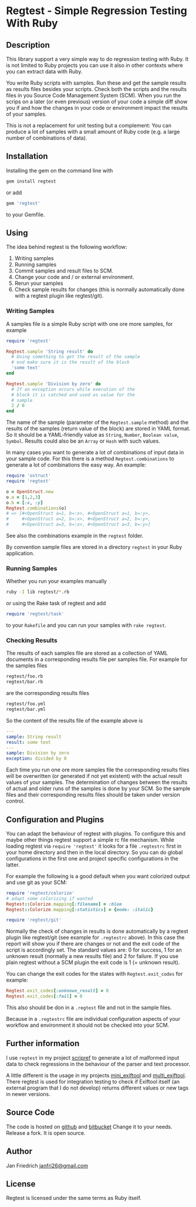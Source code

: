 # Regtest - Simple Regression Testing With Ruby

## Description

This library support a very simple way to do regression testing with Ruby. It
is not limited to Ruby projects you can use it also in other contexts where you
can extract data with Ruby.

You write Ruby scripts with samples. Run these and get the sample results as
results files besides your scripts. Check both the scripts and the results
files in you Source Code Management System (SCM). When you run the scrips on a
later (or even previous) version of your code a simple diff show you if and how
the changes in your code or environment impact the results of your samples.

This is not a replacement for unit testing but a complement: You can produce a
lot of samples with a small amount of Ruby code (e.g. a large number of
combinations of data).


## Installation

Installing the gem on the command line with

```sh
gem install regtest
```

or add

```ruby
gem 'regtest'
```
to your Gemfile.


## Using

The idea behind regtest is the following workflow:
  1. Writing samples
  2. Running samples
  3. Commit samples and result files to SCM.
  4. Change your code and / or external environment.
  5. Rerun your samples
  6. Check sample results for changes (this is normally automatically done with
     a regtest plugin like regtest/git).


### Writing Samples

A samples file is a simple Ruby script with one ore more samples, for example

```ruby
require 'regtest'

Regtest.sample 'String result' do
  # Doing something to get the result of the sample
  # end make sure it is the result of the block
  'some text'
end

Regtest.sample 'Division by zero' do
  # If an exception occurs while execution of the
  # block it is catched and used as value for the
  # sample
  2 / 0
end
```

The name of the sample (parameter of the `Regtest.sample` method) and the
results of the samples (return value of the block) are stored in YAML format.
So it should be a YAML-friendly value as `String`, `Number`, `Boolean value`,
`Symbol`. Results could also be an `Array` or `Hash` with such values.

In many cases you want to generate a lot of combinations of input data in your
sample code. For this there is a method `Regtest.combinations` to generate a
lot of combinations the easy way. An example:

```ruby
require 'ostruct'
require 'regtest'

o = OpenStruct.new
o.a = [1,2,3]
o.b = [:x, :y]
Regtest.combinations(o)
# => [#<OpenStruct a=1, b=:x>, #<OpenStruct a=1, b=:y>,
#     #<OpenStruct a=2, b=:x>, #<OpenStruct a=2, b=:y>,
#     #<OpenStruct a=3, b=:x>, #<OpenStruct a=3, b=:y>] 
```

See also the combinations example in the `regtest` folder.

By convention sample files are stored in a directory `regtest` in your Ruby application.


### Running Samples

Whether you run your examples manually

```sh
ruby -I lib regtest/*.rb
```

or using the Rake task of regtest and add

```ruby
require 'regtest/task'
```

to your `Rakefile` and you can run your samples with `rake regtest`.


### Checking Results

The results of each samples file are stored as a collection of YAML documents in
a corresponding results file per samples file. For example for the
samples files

```sh
regtest/foo.rb
regtest/bar.rb
```

are the corresponding results files

```sh
regtest/foo.yml
regtest/bar.yml
```

So the content of the results file of the example above is

```yaml
---
sample: String result
result: some text
---
sample: Division by zero
exception: divided by 0
```

Each time you run one ore more samples file the corresponding results files will
be overwritten (or generated if not yet existent) with the actual result values
of your samples. The determination of changes between the results of actual and
older runs of the samples is done by your SCM. So the sample files and their
corresponding results files should be taken under version control.


## Configuration and Plugins

You can adapt the behaviour of regtest with plugins. To configure this and
maybe other things regtest support a simple rc file mechanism. While loading
regtest via `require 'regtest'` it looks for a file `.regtestrc` first in your
home directory and then in the local directory. So you can do global
configurations in the first one and project specific configurations in the
latter.

For example the following is a good default when you want colorized output and
use git as your SCM:

```ruby
require 'regtest/colorize'
# adapt some colorizing if wanted
Regtest::Colorize.mapping[:filename] = :blue
Regtest::Colorize.mapping[:statistics] = {mode: :italic}

require 'regtest/git'
```

Normally the check of changes in results is done automatically by a regtest
plugin like regtest/git (see example for `.regtestrc` above). In this case the
report will show you if there are changes or not and the exit code of the
script is accordingly set. The standard values are: 0 for success, 1 for an
unknown result (normally a new results file) and 2 for failure. If you use
plain regtest without a SCM plugin the exit code is 1 (= unknown result).

You can change the exit codes for the states with `Regtest.exit_codes` for example:

```ruby
Regtest.exit_codes[:unknown_result] = 0 
Regtest.exit_codes[:fail] = 0 
```

This also should be don in a `.regtest` file and not in the sample files.

Because in a `.regtestrc` file are individual configuration aspects of your
workflow and environment it should not be checked into your SCM.


## Further information

I use `regtest` in my project [scripref](https://github.com/janfri/scripref) to
generate a lot of malformed input data to check regressions in the behaviour of
the parser and text processor.

A little different is the usage in my projects
[mini_exiftool](https://github.com/janfri/mini_exiftool/tree/master/regtest) and
[multi_exiftool](https://github.com/janfri/multi_exiftool-redesign/tree/master/regtest).
There regtest is used for integration testing to check if Exiftool itself (an
external program that I do not develop) returns different values or new tags in
newer versions.


## Source Code

The code is hosted on [github](https://github.com/janfri/regtest) and
[bitbucket](https://bitbucket.org/janfri/regtest) Change it to your needs.
Release a fork. It is open source.

## Author

Jan Friedrich <janfri26@gmail.com>

## License

Regtest is licensed under the same terms as Ruby itself.
